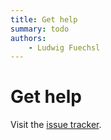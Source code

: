 ```yaml
---
title: Get help
summary: todo
authors:
    - Ludwig Fuechsl
---
```


# Get help
Visit the [issue tracker](https://github.com/moxibyte/nana-ngx/issues).
